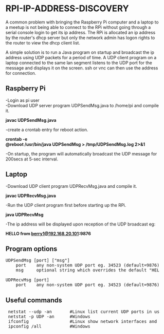 # RPI-IP-ADDRESS-DISCOVERY

A common problem with bringing the Raspberry Pi computer and a laptop to a meetup is not being able to connect to the RPi without going through a serial console login to get its ip address. The RPi is allocated an ip address by the router's dhcp server but only the network admin has logon rights to the router to view the dhcp client list.

A simple solution is to run a Java program on startup and broadcast the ip address using UDP packets for a period of time. A UDP client program on a laptop connected to the same lan segment listens to the UDP port for the message and displays it on the screen. ssh or vnc can then use the address for connection.

Raspberry Pi
------------

-Login as pi user  
-Download UDP server program UDPSendMsg.java to /home/pi and compile it.  

**javac UDPSendMsg.java**

-create a crontab entry for reboot action.

**crontab -e  
@reboot /usr/bin/java UDPSendMsg > /tmp/UDPSendMsg.log 2>&1**

-On startup, the program will automatically broadcast the UDP message for 200secs at 5-sec interval.

Laptop
------

-Download UDP client program UDPRecvMsg.java and compile it.  

**javac UDPRecvMsg.java**

-Run the UDP client program first before starting up the RPi.

**java UDPRecvMsg**

-The ip address will be displayed upon reception of the UDP broadcast eg:

**HELLO from berry1@192.168.20.101:9876**

Program options
---------------
<pre>
UDPSendMsg [port] ["msg"]  
    port    any non-system UDP port eg. 34523 (default=9876).  
    msg     optional string which overrides the default "HELLO from <hostname>" msg.
  
UDPRecvMsg [port]
    port    any non-system UDP port eg. 34523 (default=9876). Must match UDPSendMsg's port.
</pre>

Useful commands
---------------
<pre>
 netstat --udp -an       #Linux list current UDP ports in use
 netstat -p UDP -an      #Windows
 ifconfig                #Linux show network interfaces and broadcast addresses
 ipconfig /all           #Windows
</pre>
 
